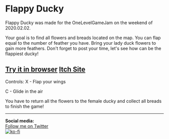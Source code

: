 # Flappy Ducky
Flappy Ducky was made for the OneLevelGameJam on the weekend of 2020.02.02.

Your goal is to find all flowers and breads located on the map.
You can flap equal to the number of feather you have. Bring your lady duck flowers to gain more feathers.
Don't forget to post your time, let's see how can be the flappiest ducky!  

[**Try it in browser**]()
[Itch Site](https://achie.itch.io/flappy-ducky)
---  

Controls:
X - Flap your wings

C - Glide in the air

You have to return all the flowers to the female ducky and collect all breads to finish the game!  

---  

**Social media:**  
[Follow me on Twitter](https://twitter.com/Achie7240)  
[![ko-fi](https://www.ko-fi.com/img/githubbutton_sm.svg)](https://ko-fi.com/L4L81GBPX)

